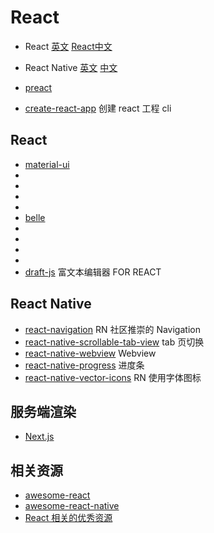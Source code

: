 # React

- React [英文](https://reactjs.org/) [React中文](https://react.docschina.org/)
- React Native [英文](https://facebook.github.io/react-native) [中文](https://reactnative.cn/)

- [preact](https://github.com/developit/preact)
- [create-react-app](https://github.com/facebook/create-react-app) 创建 react 工程 cli

## React

- [material-ui](https://github.com/mui-org/material-ui)
- []()
- []()
- []()
- []()
- [belle](https://github.com/nikgraf/belle/)
- []()
- []()
- []()
- []()
- [draft-js](https://github.com/facebook/draft-js)  富文本编辑器 FOR REACT

## React Native

- [react-navigation](https://github.com/react-navigation/react-navigation) RN 社区推崇的 Navigation
- [react-native-scrollable-tab-view](https://github.com/ptomasroos/react-native-scrollable-tab-view) tab 页切换
- [react-native-webview](https://github.com/react-native-community/react-native-webview) Webview
- [react-native-progress](https://github.com/oblador/react-native-progress) 进度条
- [react-native-vector-icons](https://github.com/oblador/react-native-vector-icons) RN 使用字体图标

## 服务端渲染

- [Next.js](https://github.com/zeit/next.js)

## 相关资源

- [awesome-react](https://github.com/enaqx/awesome-react)
- [awesome-react-native](https://github.com/jondot/awesome-react-native)
- [React 相关的优秀资源](https://github.com/ywwhack/react-journey)
